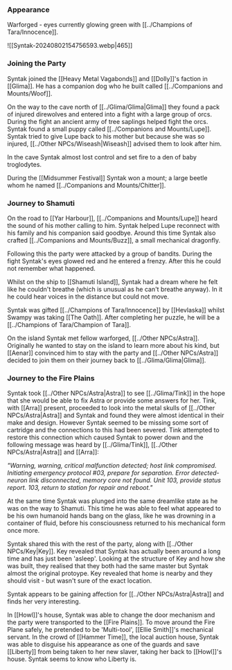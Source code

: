 ### Appearance

Warforged - eyes currently glowing green with [[../Champions of Tara/Innocence]].

![[Syntak-20240802154756593.webp|465]]

### Joining the Party
Syntak joined the [[Heavy Metal Vagabonds]] and [[Dolly]]'s faction in [[Glima]]. He has a companion dog who he built called [[../Companions and Mounts/Woof]]. 

On the way to the cave north of [[../Glima/Glima|Glima]] they found a pack of injured direwolves and entered into a fight with a large group of orcs. During the fight an ancient army of tree saplings helped fight the orcs. Syntak found a small puppy called [[../Companions and Mounts/Lupe]]. Syntak tried to give Lupe back to his mother but because she was so injured, [[../Other NPCs/Wiseash|Wiseash]] advised them to look after him. 

In the cave Syntak almost lost control and set fire to a den of baby troglodytes. 

During the [[Midsummer Festival]] Syntak won a mount; a large beetle whom he named [[../Companions and Mounts/Chitter]].

### Journey to Shamuti
On the road to [[Yar Harbour]], [[../Companions and Mounts/Lupe]] heard the sound of his mother calling to him. Syntak helped Lupe reconnect with his family and his companion said goodbye. Around this time Syntak also crafted [[../Companions and Mounts/Buzz]], a small mechanical dragonfly. 

Following this the party were attacked by a group of bandits. During the fight Syntak's eyes glowed red and he entered a frenzy. After this he could not remember what happened. 

Whilst on the ship to [[Shamuti Island]], Syntak had a dream where he felt like he couldn't breathe (which is unusual as he can't breathe anyway). In it he could hear voices in the distance but could not move.

Syntak was gifted [[../Champions of Tara/Innocence]] by [[Hevlaska]] whilst Swampy was taking [[The Oath]]. After completing her puzzle, he will be a [[../Champions of Tara/Champion of Tara]].

On the island Syntak met fellow warforged, [[../Other NPCs/Astra]]. Originally he wanted to stay on the island to learn more about his kind, but [[Aenar]] convinced him to stay with the party and [[../Other NPCs/Astra]] decided to join them on their journey back to [[../Glima/Glima|Glima]]. 

### Journey to the Fire Plains
Syntak took [[../Other NPCs/Astra|Astra]] to see [[../Glima/Tink]] in the hope that she would be able to fix Astra or provide some answers for her. Tink, with [[Arra]] present, proceeded to look into the metal skulls of [[../Other NPCs/Astra|Astra]] and Syntak and found they were almost identical in their make and design. However Syntak seemed to be missing some sort of cartridge and the connections to this had been severed. Tink attempted to restore this connection which caused Syntak to power down and the following message was heard by [[../Glima/Tink]], [[../Other NPCs/Astra|Astra]] and [[Arra]]: 

*"Warning, warning, critical malfunction detected; host link compromised. Initiating emergency protocol #03, prepare for separation. Error detected- neuron link disconnected, memory core not found. Unit 103, provide status report. 103, return to station for repair and reboot."*

At the same time Syntak was plunged into the same dreamlike state as he was on the way to Shamuti. This time he was able to feel what appeared to be his own humanoid hands bang on the glass, like he was drowning in a container of fluid, before his consciousness returned to his mechanical form once more. 

Syntak shared this with the rest of the party, along with [[../Other NPCs/Key|Key]]. Key revealed that Syntak has actually been around a long time and has just been 'asleep'. Looking at the structure of Key and how she was built, they realised that they both had the same master but Syntak almost the original protoype. Key revealed that home is nearby and they should visit - but wasn't sure of the exact location.

Syntak appears to be gaining affection for [[../Other NPCs/Astra|Astra]] and finds her very interesting.

In [[Howl]]'s house, Syntak was able to change the door mechanism and the party were transported to the [[Fire Plains]]. To move around the Fire Plane safely, he pretended to be 'Multi-tool', [[Ellie Smith]]'s mechanical servant. In the crowd of [[Hammer Time]], the local auction house, Syntak was able to disguise his appearance as one of the guards and save [[Liberty]] from being taken to her new slaver, taking her back to [[Howl]]'s house. Syntak seems to know who Liberty is. 